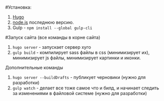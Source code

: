 #Установка:
1. [Hugo](https://gohugo.io/)
2. [node.js](https://nodejs.org/en/) последнюю версию.
3. Gulp - `npm install --global gulp-cli`

#Запуск сайта (все команды в корне сайта)
1. `hugo server` - запускает сервер хуго
2. `gulp build` - компилирует sass файлы в css (минимизирует их), минимизирует js файлы, минимизирует картинки и иконки.

Дополнительные команды
1. `hugo server --buildDrafts` - публикует черновики (нужно для разработки)
2. `gulp watch` - делает все тоже самое что и билд, и начинает следить за изменениями в файловой системе (нужно для разработки)
